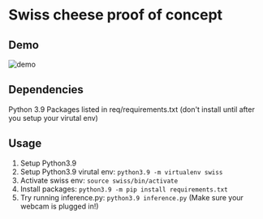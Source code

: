 # Swiss cheese proof of concept

## Demo 
![demo](demo/demo.gif)

## Dependencies

Python 3.9
Packages listed in req/requirements.txt (don't install until after you setup your virutal env)

## Usage

1. Setup Python3.9
2. Setup Python3.9 virutal env: ```python3.9 -m virtualenv swiss```
3. Activate swiss env: ```source swiss/bin/activate```
4. Install packages: ```python3.9 -m pip install requirements.txt```
5. Try running inference.py: ```python3.9 inference.py``` (Make sure your webcam is plugged in!)
